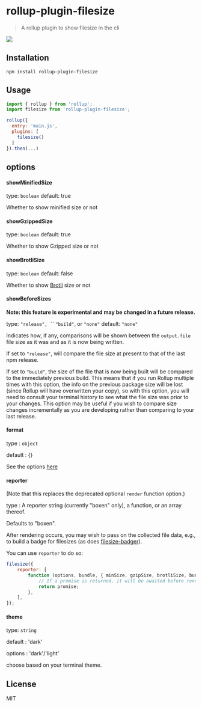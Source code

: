 # rollup-plugin-filesize

> A rollup plugin to show filesize in the cli

![](screen.png)

## Installation

```
npm install rollup-plugin-filesize
```

## Usage

```js
import { rollup } from 'rollup';
import filesize from 'rollup-plugin-filesize';

rollup({
  entry: 'main.js',
  plugins: [
    filesize()
  ]
}).then(...)
```

## options

#### showMinifiedSize

type: `boolean`
default: true

Whether to show minified size or not

#### showGzippedSize

type: `boolean`
default: true

Whether to show Gzipped size or not

#### showBrotliSize

type: `boolean`
default: false

Whether to show [Brotli](https://www.wikiwand.com/en/Brotli) size or not

#### showBeforeSizes

**Note: this feature is experimental and may be changed in a future release.**

type: `"release", ``"build"`, or `"none"`
default: `"none"`

Indicates how, if any, comparisons will be shown between the
`output.file` file size as it was and as it is now being written.

If set to `"release"`, will compare the file size at present to that of
the last npm release.

If set to `"build"`, the size of the file that is now being built will
be compared to the immediately previous build. This means that if you run
Rollup multiple times with this option, the info on the previous package
size will be lost (since Rollup will have overwritten your copy), so with
this option, you will need to consult your terminal history to see what the
file size was prior to your changes. This option may be useful if you wish
to compare size changes incrementally as you are developing rather than
comparing to your last release.

#### format

type : `object`

default : {}

See the options [here](https://github.com/avoidwork/filesize.js#optional-settings)

#### reporter

(Note that this replaces the deprecated optional `render` function option.)

type : A reporter string (currently "boxen" only), a function, or an array thereof.

Defaults to "boxen".

After rendering occurs, you may wish to pass on the collected file data,
e.g., to build a badge for filesizes (as does [filesize-badger](https://github.com/brettz9/filesize-badger)).

You can use `reporter` to do so:

```js
filesize({
	reporter: [
		function (options, bundle, { minSize, gzipSize, brotliSize, bundleSize }) {
			// If a promise is returned, it will be awaited before rendering.
			return promise;
		},
	],
});
```

#### theme

type: `string`

default : 'dark'

options : 'dark'/'light'

choose based on your terminal theme.

## License

MIT
